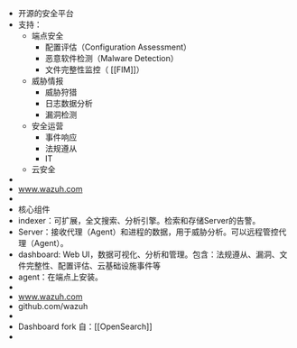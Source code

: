 - 开源的安全平台
- 支持：
	- 端点安全
		- 配置评估（Configuration Assessment）
		- 恶意软件检测（Malware Detection）
		- 文件完整性监控（ [[FIM]]）
	- 威胁情报
		- 威胁狩猎
		- 日志数据分析
		- 漏洞检测
	- 安全运营
		- 事件响应
		- 法规遵从
		- IT
	- 云安全
-
- www.wazuh.com
-
- 核心组件
- indexer：可扩展，全文搜索、分析引擎。检索和存储Server的告警。
- Server：接收代理（Agent）和进程的数据，用于威胁分析。可以远程管控代理（Agent）。
- dashboard: Web UI，数据可视化、分析和管理。包含：法规遵从、漏洞、文件完整性、配置评估、云基础设施事件等
- agent：在端点上安装。
-
- www.wazuh.com
- github.com/wazuh
-
- Dashboard fork 自：[[OpenSearch]]
-